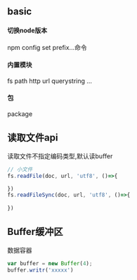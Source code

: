 ## basic 
#### 切换node版本
npm config set prefix...命令
#### 内置模块
fs path http url querystring ...
#### 包
package



## 读取文件api
读取文件不指定编码类型,默认读buffer
```js
// 小文件
fs.readFile(doc, url, 'utf8', ()=>{

})
fs.readFileSync(doc, url, 'utf8', ()=>{
  
})
```



## Buffer缓冲区
数据容器

```js
var buffer = new Buffer(4);
buffer.writr('xxxxx')

```
